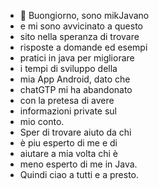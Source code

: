 - 👀 Buongiorno, sono mikJavano
- e mi sono avvicinato a questo
- sito nella speranza di trovare
- risposte a domande ed esempi
- pratici in java per migliorare
- i tempi di sviluppo della
- mia App Android, dato che
- chatGTP mi ha abandonato
- con la pretesa di avere
- informazioni private sul
- mio conto.
- Sper di trovare aiuto da chi
- è piu esperto di me e di
- aiutare a mia volta chi è
- meno esperto di me in Java.
- Quindi ciao a tutti e a presto.

<!---
mikjavano/mikjavano is a ✨ special ✨ repository because its `README.md` (this file) appears on your GitHub profile.
You can click the Preview link to take a look at your changes.
--->
